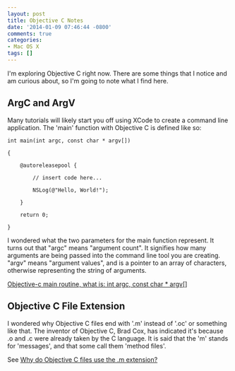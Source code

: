```yaml
---
layout: post
title: Objective C Notes
date: '2014-01-09 07:46:44 -0800'
comments: true
categories:
- Mac OS X
tags: []
---
```


I'm exploring Objective C right now. There are some things that I notice and am
curious about, so I'm going to note what I find here.
<!--more-->

## ArgC and ArgV

Many tutorials will likely start you off using XCode to create a command line
application. The 'main' function with Objective C is defined like so:

``` objective_c
int main(int argc, const char * argv[])

{

    @autoreleasepool {

        // insert code here...

        NSLog(@"Hello, World!");

    }

    return 0;

}
```

I wondered what the two parameters for the main function represent. It turns out
that "argc" means "argument count". It signifies how many arguments are being
passed into the command line tool you are creating. "argv" means "argument
values", and is a pointer to an array of characters, otherwise representing the
string of arguments.

[Objective-c main routine, what is: int argc, const char * argv[]](http://stackoverflow.com/questions/4575801/objective-c-main-routine-what-is-int-argc-const-char-argv)

## Objective C File Extension

I wondered why Objective C files end with '.m' instead of '.oc' or something
like that. The inventor of Objective C, Brad Cox, has indicated it's because .o
and .c were already taken by the C language. It is said that the 'm' stands for
'messages', and that some call them 'method files'.

See [Why do Objective C files use the .m extension?](http://stackoverflow.com/questions/652186/why-do-objective-c-files-use-the-m-extension)
